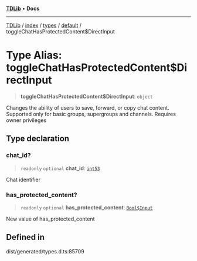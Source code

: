 [**TDLib**](../../../../../../README.md) • **Docs**

***

[TDLib](../../../../../../modules.md) / [index](../../../../../README.md) / [types](../../../README.md) / [default](../README.md) / toggleChatHasProtectedContent$DirectInput

# Type Alias: toggleChatHasProtectedContent$DirectInput

> **toggleChatHasProtectedContent$DirectInput**: `object`

Changes the ability of users to save, forward, or copy chat content. Supported only for basic groups, supergroups and channels. Requires owner privileges

## Type declaration

### chat\_id?

> `readonly` `optional` **chat\_id**: [`int53`](int53-1.md)

Chat identifier

### has\_protected\_content?

> `readonly` `optional` **has\_protected\_content**: [`Bool$Input`](Bool$Input.md)

New value of has_protected_content

## Defined in

dist/generated/types.d.ts:85709
